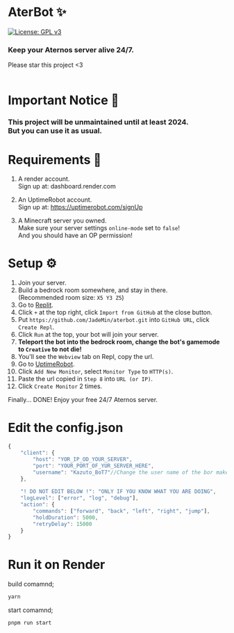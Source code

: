 # AterBot ✨  
[![License: GPL v3](https://img.shields.io/badge/License-GPLv3-blue.svg)](/LICENSE)  
### Keep your Aternos server alive 24/7.
Please star this project <3  
<br/>



# Important Notice 📢
### This project will be unmaintained until at least 2024.<br/>But you can use it as usual.



# Requirements 🎒
1. A render account.  
	Sign up at: dashboard.render.com

2. An UptimeRobot account.  
	Sign up at: https://uptimerobot.com/signUp

3. A Minecraft server you owned.  
	Make sure your server settings ``online-mode`` set to ``false``!  
	And you should have an OP permission!



# Setup ⚙
1. Join your server.
2. Build a bedrock room somewhere, and stay in there.  
(Recommended room size: `X5 Y3 Z5`)
3. Go to [Replit](https://replit.com/).
4. Click `+` at the top right, click `Import from GitHub` at the close button.
5. Put `https://github.com/JadeMin/aterbot.git` into `GitHub URL`, click `Create Repl`.
6. Click `Run` at the top, your bot will join your server.  
7. **Teleport the bot into the bedrock room, change the bot's gamemode to `Creative` to not die!**
8. You'll see the `Webview` tab on Repl, copy the url.
10. Go to [UptimeRobot](https://uptimerobot.com/dashboard).
11. Click `Add New Monitor`, select `Monitor Type` to `HTTP(s)`.
12. Paste the url copied in `Step 8` into `URL (or IP)`.
13. Click `Create Monitor` 2 times.

Finally... DONE! Enjoy your free 24/7 Aternos server.


# Edit the config.json

```javascript
{
	"client": {
		"host": "YOR_IP_OD_YOUR_SERVER",
		"port": "YOUR_PORT_OF_YUR_SERVER_HERE",
		"username": "Kazuto_BoT7"//Change the user name of the bor make sure has "_"
	},
	
	"! DO NOT EDIT BELOW !": "ONLY IF YOU KNOW WHAT YOU ARE DOING",
	"logLevel": ["error", "log", "debug"],
	"action": {
		"commands": ["forward", "back", "left", "right", "jump"],
		"holdDuration": 5000,
		"retryDelay": 15000
	}
}
```
# Run it on Render
build comamnd;
```javascript
yarn
```
start comamnd;
```javascript
pnpm run start
```
